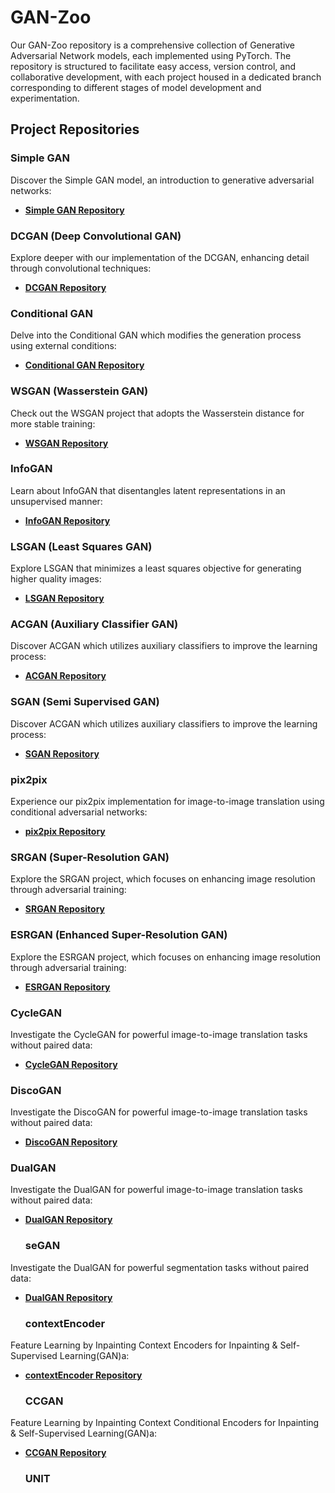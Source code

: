 # GAN-Zoo

Our GAN-Zoo repository is a comprehensive collection of Generative Adversarial Network models, each implemented using PyTorch. The repository is structured to facilitate easy access, version control, and collaborative development, with each project housed in a dedicated branch corresponding to different stages of model development and experimentation.

## Project Repositories

### Simple GAN
Discover the Simple GAN model, an introduction to generative adversarial networks:
- **[Simple GAN Repository](https://github.com/atikul-islam-sajib/GPSG)**

### DCGAN (Deep Convolutional GAN)
Explore deeper with our implementation of the DCGAN, enhancing detail through convolutional techniques:
- **[DCGAN Repository](https://github.com/atikul-islam-sajib/GPDSG)**

### Conditional GAN
Delve into the Conditional GAN which modifies the generation process using external conditions:
- **[Conditional GAN Repository](https://github.com/atikul-islam-sajib/GPCGAN)**

### WSGAN (Wasserstein GAN)
Check out the WSGAN project that adopts the Wasserstein distance for more stable training:
- **[WSGAN Repository](https://github.com/atikul-islam-sajib/GPWGAN)**

### InfoGAN
Learn about InfoGAN that disentangles latent representations in an unsupervised manner:
- **[InfoGAN Repository](https://github.com/atikul-islam-sajib/InfoGAN)**

### LSGAN (Least Squares GAN)
Explore LSGAN that minimizes a least squares objective for generating higher quality images:
- **[LSGAN Repository](https://github.com/atikul-islam-sajib/LSGAN)**

### ACGAN (Auxiliary Classifier GAN)
Discover ACGAN which utilizes auxiliary classifiers to improve the learning process:
- **[ACGAN Repository](https://github.com/atikul-islam-sajib/AC-GAN)**

### SGAN (Semi Supervised GAN)
Discover ACGAN which utilizes auxiliary classifiers to improve the learning process:
- **[SGAN Repository](https://github.com/atikul-islam-sajib/SGAN)**

### pix2pix
Experience our pix2pix implementation for image-to-image translation using conditional adversarial networks:
- **[pix2pix Repository](https://github.com/atikul-islam-sajib/pix2pix)**

### SRGAN (Super-Resolution GAN)
Explore the SRGAN project, which focuses on enhancing image resolution through adversarial training:
- **[SRGAN Repository](https://github.com/atikul-islam-sajib/SRGAN)**

### ESRGAN (Enhanced Super-Resolution GAN)
Explore the ESRGAN project, which focuses on enhancing image resolution through adversarial training:
- **[ESRGAN Repository](https://github.com/atikul-islam-sajib/ESRGAN)**

### CycleGAN
Investigate the CycleGAN for powerful image-to-image translation tasks without paired data:
- **[CycleGAN Repository](https://github.com/atikul-islam-sajib/CycleGAN)**

### DiscoGAN
Investigate the DiscoGAN for powerful image-to-image translation tasks without paired data:
- **[DiscoGAN Repository](https://github.com/atikul-islam-sajib/DiscoGAN)**

### DualGAN
Investigate the DualGAN for powerful image-to-image translation tasks without paired data:
- **[DualGAN Repository](https://github.com/atikul-islam-sajib/DualGAN)**

  ### seGAN
Investigate the DualGAN for powerful segmentation tasks without paired data:
- **[DualGAN Repository](https://github.com/atikul-islam-sajib/segGAN)**

  ### contextEncoder
Feature Learning by Inpainting Context Encoders for Inpainting & Self-Supervised Learning(GAN)a:
- **[contextEncoder Repository](https://github.com/atikul-islam-sajib/contextEncoder)**

    ### CCGAN
Feature Learning by Inpainting Context Conditional Encoders for Inpainting & Self-Supervised Learning(GAN)a:
- **[CCGAN Repository](https://github.com/atikul-islam-sajib/CCGAN)**

  ### UNIT



